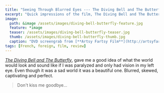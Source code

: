 ```yaml
---
title: "Seeing Through Blurred Eyes --- The Diving Bell and The Butterfly"
excerpt: "Quick impressions of the film, The Diving Bell and The Butterfly."
image: 
  path: &image /assets/images/diving-bell-butterfly-feature.jpg
  feature: *image
  teaser: /assets/images/diving-bell-butterfly-teaser.jpg
  thumb: /assets/images/diving-bell-butterfly-thumb.jpg
  caption: "DVD screengrab from [**Artsy Fartsy Film**](http://artsyfartsyfilm.blogspot.com)"
tags: [French, foreign, film, review]
---
```


[*The Diving Bell and The Butterfly*](http://www.thedivingbellandthebutterfly-themovie.com/), gave me a good idea of what the world would look and sound like if I was paralyzed and only had vision in my left eye. Even though it was a sad world it was a beautiful one. Blurred, skewed, captivating and perfect.

> Don't kiss me goodbye...
